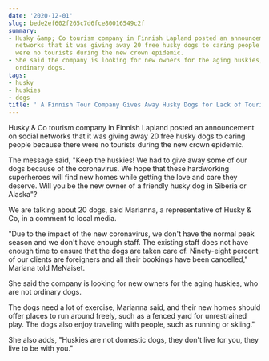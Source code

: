 ```yaml
---
date: '2020-12-01'
slug: bede2ef602f265c7d6fce80016549c2f
summary:
- Husky &amp; Co tourism company in Finnish Lapland posted an announcement on social
  networks that it was giving away 20 free husky dogs to caring people because there
  were no tourists during the new crown epidemic.
- She said the company is looking for new owners for the aging huskies, who are not
  ordinary dogs.
tags:
- husky
- huskies
- dogs
title: ' A Finnish Tour Company Gives Away Husky Dogs for Lack of Tourists '
---
```


 Husky &amp; Co tourism company in Finnish Lapland posted an announcement on social networks that it was giving away 20 free husky dogs to caring people because there were no tourists during the new crown epidemic.

The message said, "Keep the huskies!
We had to give away some of our dogs because of the coronavirus. We hope that these hardworking superheroes will find new homes while getting the love and care they deserve. Will you be the new owner of a friendly husky dog in Siberia or Alaska"?

We are talking about 20 dogs, said Marianna, a representative of Husky &amp; Co, in a comment to local media.

"Due to the impact of the new coronavirus, we don't have the normal peak season and we don't have enough staff. The existing staff does not have enough time to ensure that the dogs are taken care of.
Ninety-eight percent of our clients are foreigners and all their bookings have been cancelled," Mariana told MeNaiset.

She said the company is looking for new owners for the aging huskies, who are not ordinary dogs.

The dogs need a lot of exercise, Marianna said, and their new homes should offer places to run around freely, such as a fenced yard for unrestrained play. The dogs also enjoy traveling with people, such as running or skiing."

She also adds, "Huskies are not domestic dogs, they don't live for you, they live to be with you."

 
        